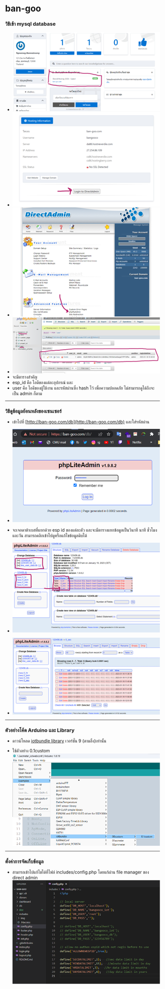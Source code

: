 # ban-goo
 
### วิธีเข้า mysql database
-  ![](https://github.com/canusorn/ban-goo/blob/main/doc/Screenshot%202023-01-19%20204041.png?raw=true)
-  ![](https://github.com/canusorn/ban-goo/blob/main/doc/Screenshot%202023-01-19%20204112.png?raw=true)
-  ![](https://github.com/canusorn/ban-goo/blob/main/doc/Screenshot%202023-01-19%20204258.png?raw=true)
-  ![](https://github.com/canusorn/ban-goo/blob/main/doc/Screenshot%202023-01-19%20204356.png?raw=true)
- จะมีตารางสำคัญ 
 - esp_id คือ ไอดีของแต่ละอุปกรณ์ และ 
 - user คือ ไอดีของผู้ใช้งาน และรหัสผ่านซึ่ง hash ไว้ เพื่อความปลอดภัย ไม่สามารถดูได้ถึงจะเป็น admin ก็ตาม

------------

### วิธีดูข้อมูลย้อนหลังของเซนเซอร์
- เข้าไปที่ [http://ban-goo.com/db](http://ban-goo.com/db) และใส่รหัสผ่าน
-  ![](https://github.com/canusorn/ban-goo/blob/main/doc/Screenshot%202023-01-19%20204430.png?raw=true)

- จะเจอดาต้าเบสที่แยกด้วย esp id ของแต่ละตัว และจะมีตารางแยกข้อมูลเป็นวินาที นาที ชั่วโมง และวัน สามารถคลิกเข้าไปดูหรือแก้ไขข้อมูลดิบได้
-  ![](https://github.com/canusorn/ban-goo/blob/main/doc/Screenshot%202023-01-19%20204544.png?raw=true)

-  ![](https://github.com/canusorn/ban-goo/blob/main/doc/Screenshot%202023-01-19%20204601.png?raw=true)

------------

### ตัวอย่างโค้ด Arduino และ Library
- ดาวน์โหลด [iotbundle library](https://github.com/canusorn/Iotbundle-esp8266/tree/6c817d879c03d798acec36581245414c7549ffbf "iotbundle library") เวอร์ชั่น 9 (ตามลิ้ง)เท่านั้น

- ใช้ตัวอย่าง 0.1custom
![](https://github.com/canusorn/ban-goo/blob/main/doc/Screenshot%202023-01-19%20205425.png?raw=true)

------------

### ตั้งค่าการจัดเก็บข้อมูล
- สามารถเข้าไปแก้ไขได้ที่ไฟล์ includes/config.php โดยแก้ผ่าน file manager ของ direct admin
![](https://github.com/canusorn/ban-goo/blob/main/doc/Screenshot%202023-01-19%20205606.png?raw=true)
